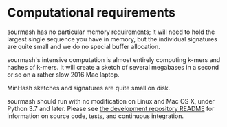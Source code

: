 # Computational requirements

sourmash has no particular memory requirements; it will need to hold
the largest single sequence you have in memory, but the individual
signatures are quite small and we do no special buffer allocation.

sourmash's intensive computation is almost entirely computing k-mers
and hashes of k-mers.  It will create a sketch of several megabases
in a second or so on a rather slow 2016 Mac laptop.

MinHash sketches and signatures are quite small on disk.

sourmash should run with no modification on Linux and Mac OS X,
under Python 3.7 and later.  Please see [the development repository README][0]
for
information on source code, tests, and continuous integration.

[0]:https://github.com/dib-lab/sourmash/blob/latest/README.md
